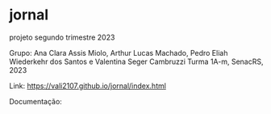 # jornal
projeto segundo trimestre 2023

Grupo: Ana Clara Assis Miolo, Arthur Lucas Machado, Pedro Eliah Wiederkehr dos Santos e Valentina Seger Cambruzzi
Turma 1A-m, 
SenacRS, 2023

Link: https://vali2107.github.io/jornal/index.html

Documentação:
